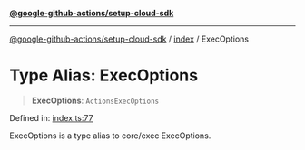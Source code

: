 [**@google-github-actions/setup-cloud-sdk**](../../README.md)

***

[@google-github-actions/setup-cloud-sdk](../../modules.md) / [index](../README.md) / ExecOptions

# Type Alias: ExecOptions

> **ExecOptions**: `ActionsExecOptions`

Defined in: [index.ts:77](https://github.com/google-github-actions/setup-cloud-sdk/blob/main/src/index.ts#L77)

ExecOptions is a type alias to core/exec ExecOptions.
